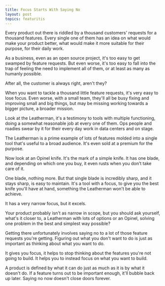 ```yaml
---
title: Focus Starts With Saying No
layout: post
topics: featuritis
---
```

Every product out there is riddled by a thousand customers' requests for a
thousand features. Every single one of them has an idea on what would make your
product better, what would make it more suitable for their purpose, for their
daily work.

As a business, even as an open source project, it's too easy to get swamped by
feature requests. But even worse, it's too easy to fall into the trap of feeling
the need to implement all of them, or at least as many as humanly possible.

After all, the customer is always right, aren't they?

When you want to tackle a thousand little feature requests, it's very easy to
lose focus. Even worse, with a small team, they'll all be busy fixing and
improving small and big things, but may be missing working towards a bigger
picture, a broader mission.

Look at the Leatherman, it's a testimony to tools with multiple functioning,
doing a somewhat reasonable job at every one of them. Ops people and roadies
swear by it for their every day work in data centers and on stage.

The Leatherman is a prime example of lots of features molded into a single tool
that's useful to a broad audience. It's even sold at a premium for the purpose.

Now look at an Opinel knife. It's the mark of a simple knife. It has one blade,
and depending on which one you buy, it even rusts when you don't take care of
it.

One blade, nothing more. But that single blade is incredibly sharp, and it stays
sharp, is easy to maintain. It's a tool with a focus, to give you the best knife
you'll have at hand, something the Leatherman won't be able to achieve.

It has a very narrow focus, but it excels.

Your product probably isn't as narrow in scope, but you should ask yourself,
what's it closer to, a Leatherman with lots of options or an Opinel, solving one
problem in the best and simplest way possible?

Getting there unfortunately involves saying no to a lot of those feature
requests you're getting. Figuring out what you don't want to do is just as
important as thinking about what you want to do.

It gives you focus, it helps to stop thinking about the features you're not
going to build. It helps you to instead focus on what you want to build.

A product is defined by what it can do just as much as it is by what it doesn't
do. If a feature turns out to be important enough, it'll bubble back up later.
  Saying no now doesn't close doors forever.
